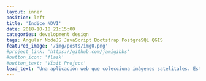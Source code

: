 ```yaml
---
layout: inner
position: left
title: 'Indice NDVI'
date: 2018-10-18 21:15:00
categories: development design
tags: Angular NodeJS JavaScript Bootstrap PostgreSQL QGIS
featured_image: '/img/posts/img0.png'
#project_link: 'https://github.com/jamigibbs'
#button_icon: 'flask'
#button_text: 'Visit Project'
lead_text: "Una aplicación web que colecciona imágenes satelitales. Estas imágenes entregan información sobre el índice de vegetación de diferencia normalizada (NDVI) en una zona. Su propósito es entregar parámetros ambientales para la prevención de incendios en las regiones de Chile."
---
```

